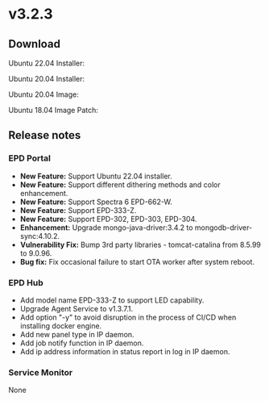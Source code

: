 # v3.2.3

## Download

Ubuntu 22.04 Installer:&#x20;

Ubuntu 20.04 Installer:&#x20;

Ubuntu 20.04 Image:&#x20;

Ubuntu 18.04 Image Patch:&#x20;

## Release notes

### EPD Portal

* **New Feature:** Support Ubuntu 22.04 installer.
* **New Feature:** Support different dithering methods and color enhancement.
* **New Feature:** Support Spectra 6 EPD-662-W.
* **New Feature:** Support EPD-333-Z.
* **New Feature:** Support EPD-302, EPD-303, EPD-304.
* **Enhancement:** Upgrade mongo-java-driver:3.4.2 to mongodb-driver-sync:4.10.2.
* **Vulnerability Fix:** Bump 3rd party libraries - tomcat-catalina from 8.5.99 to 9.0.96.
* **Bug fix:** Fix occasional failure to start OTA worker after system reboot.

### EPD Hub

* Add model name EPD-333-Z to support LED capability.
* Upgrade Agent Service to v1.3.7.1.
* Add option "-y" to avoid disruption in the process of CI/CD when installing docker engine.
* Add new panel type in IP daemon.
* Add job notify function in IP daemon.
* Add ip address information in status report in log in IP daemon.

### Service Monitor

None
